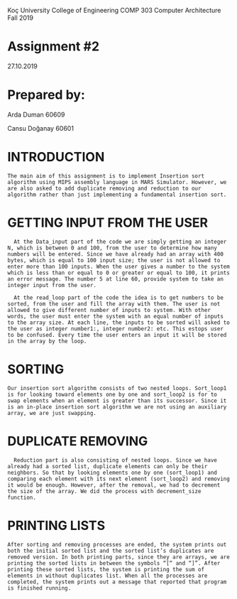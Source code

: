 




Koç University
College of Engineering
COMP 303 Computer Architecture
Fall 2019









# Assignment #2
27.10.2019



# Prepared by:

Arda Duman 60609

Cansu Doğanay 60601

# INTRODUCTION

	The main aim of this assignment is to implement Insertion sort algorithm using MIPS assembly language in MARS Simulator. However, we are also asked to add duplicate removing and reduction to our algorithm rather than just implementing a fundamental insertion sort.

# GETTING INPUT FROM THE USER
	
      At the Data_input part of the code we are simply getting an integer N, which is between 0 and 100, from the user to determine how many numbers will be entered. Since we have already had an array with 400 bytes, which is equal to 100 input size; the user is not allowed to enter more than 100 inputs. When the user gives a number to the system which is less than or equal to 0 or greater or equal to 100, it prints an error message. The number 5 at line 60, provide system to take an integer input from the user. 
      
      At the read_loop part of the code the idea is to get numbers to be sorted, from the user and fill the array with them. The user is not allowed to give different number of inputs to system. With other words, the user must enter the system with an equal number of inputs to the array size. At each line, the inputs to be sorted will asked to the user as integer number1:, integer number2: etc. This estops user to be confused. Every time the user enters an input it will be stored in the array by the loop. 
      
# SORTING

	Our insertion sort algorithm consists of two nested loops. Sort_loop1 is for looking toward elements one by one and sort_loop2 is for to swap elements when an element is greater than its successor. Since it is an in-place insertion sort algorithm we are not using an auxiliary array, we are just swapping. 

# DUPLICATE REMOVING

      Reduction part is also consisting of nested loops. Since we have already had a sorted list, duplicate elements can only be their neighbors. So that by looking elements one by one (sort_loop1) and comparing each element with its next element (sort_loop2) and removing it would be enough. However, after the removal, we had to decrement the size of the array. We did the process with decrement_size function. 

# PRINTING LISTS

	After sorting and removing processes are ended, the system prints out both the initial sorted list and the sorted list’s duplicates are removed version. In both printing parts, since they are arrays, we are printing the sorted lists in between the symbols “[“ and “]”. After printing these sorted lists, the system is printing the sum of elements in without duplicates list. When all the processes are completed, the system prints out a message that reported that program is finished running. 
      
      

